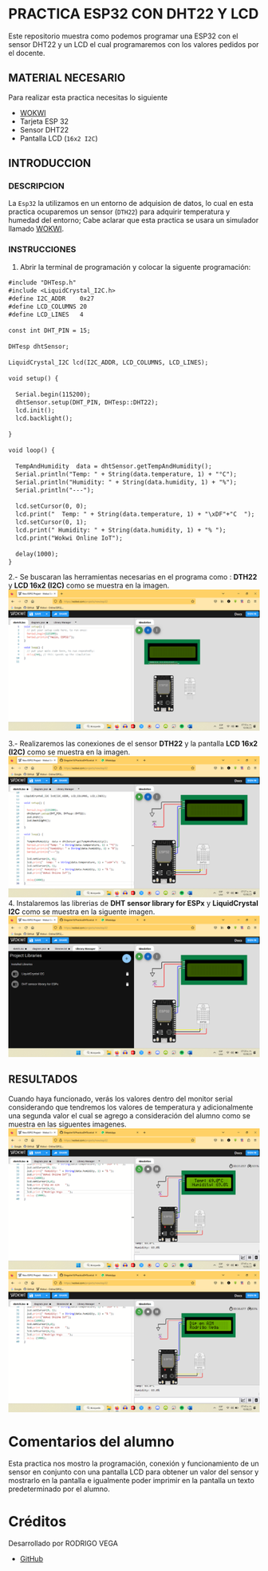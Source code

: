 # PRACTICA ESP32 CON DHT22 Y LCD
Este repositorio muestra como podemos programar una ESP32 con el sensor DHT22 y un LCD el cual programaremos con los valores pedidos por el docente.
## MATERIAL NECESARIO

Para realizar esta practica necesitas lo siguiente

- [WOKWI](https://https://wokwi.com/)
- Tarjeta ESP 32
- Sensor DHT22
- Pantalla LCD (```16x2 I2C```)
## INTRODUCCION
### DESCRIPCION
La ```Esp32``` la utilizamos en un entorno de adquision de datos, lo cual en esta practica ocuparemos un sensor (```DTH22```) para adquirir temperatura y humedad del entorno; Cabe aclarar que esta practica se usara un simulador llamado [WOKWI](https://https://wokwi.com/). 
### INSTRUCCIONES
1. Abrir la terminal de programación y colocar la siguente programación:

```
#include "DHTesp.h"
#include <LiquidCrystal_I2C.h>
#define I2C_ADDR    0x27
#define LCD_COLUMNS 20
#define LCD_LINES   4

const int DHT_PIN = 15;

DHTesp dhtSensor;

LiquidCrystal_I2C lcd(I2C_ADDR, LCD_COLUMNS, LCD_LINES);

void setup() {

  Serial.begin(115200);
  dhtSensor.setup(DHT_PIN, DHTesp::DHT22);
  lcd.init();
  lcd.backlight();

}

void loop() {

  TempAndHumidity  data = dhtSensor.getTempAndHumidity();
  Serial.println("Temp: " + String(data.temperature, 1) + "°C");
  Serial.println("Humidity: " + String(data.humidity, 1) + "%");
  Serial.println("---");
  
  lcd.setCursor(0, 0);
  lcd.print("  Temp: " + String(data.temperature, 1) + "\xDF"+"C  ");
  lcd.setCursor(0, 1);
  lcd.print(" Humidity: " + String(data.humidity, 1) + "% ");
  lcd.print("Wokwi Online IoT");

  delay(1000);
}
```
2.- Se buscaran las herramientas necesarias en el programa como : **DTH22** y **LCD 16x2 (I2C)** como se muestra en la imagen.
![](https://github.com/InboardDelta/DHT22_LCD/blob/main/COMPONENTES.png?raw=true)

3.- Realizaremos las conexiones de el sensor **DTH22** y la pantalla **LCD 16x2 (I2C)** como se muestra en la imagen.
![](https://github.com/InboardDelta/DHT22_LCD/blob/main/CONEXIONES.png?raw=true)
4. Instalaremos las librerias de **DHT sensor library for ESPx** y **LiquidCrystal I2C** como se muestra en la siguente imagen.
![](https://github.com/InboardDelta/DHT22_LCD/blob/main/LIBRERIAS.png?raw=true)

## RESULTADOS
Cuando haya funcionado, verás los valores dentro del monitor serial considerando que tendremos los valores de temperatura y adicionalmente una segunda valor el cual se agrego a consideración del alumno como se muestra en las siguentes imagenes.
![](https://github.com/InboardDelta/DHT22_LCD/blob/main/TEMP.png?raw=true)
![](https://github.com/InboardDelta/DHT22_LCD/blob/main/NAME.png?raw=true)
# Comentarios del alumno
Esta practica nos mostro la programación, conexión y funcionamiento de un sensor en conjunto con una pantalla LCD para obtener un valor del sensor y mostrarlo en la pantalla e igualmente poder imprimir en la pantalla un texto predeterminado por el alumno.

# Créditos

Desarrollado por RODRIGO VEGA
- [GitHub](https://github.com/InboardDelta)